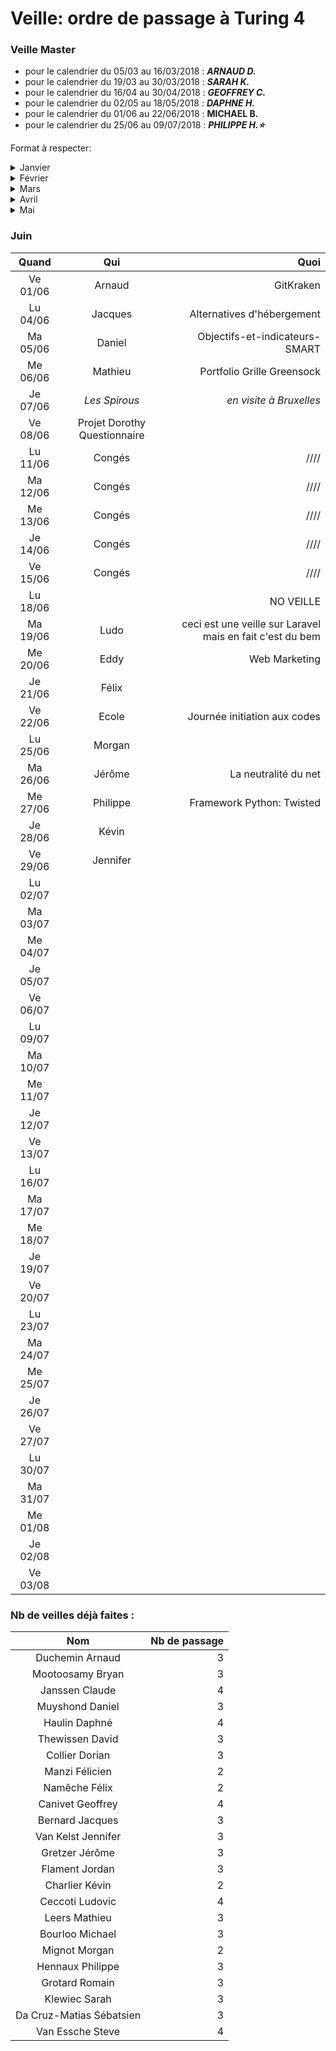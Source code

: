 ﻿# Veille: ordre de passage à Turing 4
 
 ### Veille Master
- pour le calendrier du 05/03 au 16/03/2018 : ***ARNAUD D.***
- pour le calendrier du 19/03 au 30/03/2018 : ***SARAH K.*** 
- pour le calendrier du 16/04 au 30/04/2018 : ***GEOFFREY C.***
- pour le calendrier du 02/05 au 18/05/2018 : ***DAPHNE H.***
- pour le calendrier du 01/06 au 22/06/2018 : **MICHAEL B.**
- pour le calendrier du 25/06 au 09/07/2018 : ***PHILIPPE H.:star:***

Format à respecter:   

<details> 
  <summary>Janvier </summary>

 | Date          | Nom              | Sujet              |
 |:----------------:|:----------------:| ------------------:|
 | Je 25/01 | Claude | [Google AMP](https://github.com/ClaudeJanssenPro/veille250118_amp) |
 | Ve 26/01 | Dorian C| [La méthode Jacotot](https://contattafiles.s3-us-west-1.amazonaws.com/tnt14094/8FxtYHOcQ-GuswT/jacotot.pdf) |
 | Lu 29/01 | Steve Van E.     | [Les grilles CSS](https://github.com/Steve-VE/CSS-Grid) |
 | Ma 30/01 | Sarah            | [Optimisation d'image]() |
 | Me 31/01 | Mathieu L.       | [html 5.1]() |

</details>
<details> 
  <summary>Février </summary>

| Date          | Nom              | Sujet              |
|:----------------:|:----------------:| ------------------:|
| Je 01/02 | Bryan Moot. | [Les failles Meltdown et Spectre](https://contattafiles.s3-us-west-1.amazonaws.com/tnt14094/6OUhj2ygWaeTTMR/Veille%20Technologique.docx) |
| Ve 02/02 | Ludovic .C | [GPU et AI]() |
| Lu 05/02 | Jennifer         | [Material design]()  |
| Ma 06/02 | Geoffrey | [Présenter avec Prezi](https://prezi.com/) |
| Me 07/02 | Jordan           | [Big data]() |
| Je 08/02 | Kevin D.         | [Les réseaux Wifi et mobiles](https://contattafiles.s3-us-west-1.amazonaws.com/tnt14094/uY9k3EfBqzse9EZ/Les%20r%C3%A9seaux%20Wifi%20et%20mobiles.pptx) |
| Ve 09/02 | Michael B.       | [Bootstrap]() |
| Lu 12/02 | _Fantomas_       | _Don't Forget Your Veille_ |
| Ma 13/02 | Romain           | Atomic Design  |
| Me 14/02 | Gretzer J        | Ransonware |
| Je 15/02 | Daniel           | La smart |
| Ve 16/02 | Arnaud           | plugin flashplayer |
| Lu 19/02 | Jacques          | Images Libre |
| Ma 20/02 | Claude           | Coder Pareto |
| Me 21/02 | Daphné           | Où est passé le bouton google Image ? |
| Je 22/02 | David            | WP et autres CMS |
| Ve 23/02 | Sébastien        | Les plugins ATOM |
| Lu 26/02 | Ludovic          |Mozilla Firefox developper edition:grilles CSS  
| Ma 27/02 | Morgan           | Scrum|
| Me 28/02 | Kevin Charlier   | [StumbleUpon](https://github.com/becodeorg/La-Veille/blob/master/Turing4/readme.md) |


</details>

<details> 
  <summary>Mars</summary>

| Date          | Nom              | Sujet              |
|:----------------:|:----------------:| ------------------:|
| Je 01/03 | Félicien         |[La technologie Blockchain](https://prezi.com/p/ultdft9eiy7d/) |
| Ve 02/03 | Absent  | NO VEILLE|
| Lu 05/03 | Geoffrey         | Les indispensables (raccourcis) |
| Ma 06/03 | Félix            | Robots.txt |
| Me 07/03 | Philippe H.      | [Samsung DeX et le code](https://prezi.com/p/0a6qr_-uzsbk/)|
| Je 08/03 | ABSENT           | No veille |
| Ve 09/03 | Arnaud D.        | La pollution et l'informatique |
| Lu 12/03 | Steve            | [SASS](https://github.com/Steve-VE/Sass-veille) |
| Ma 13/03 | Frédéric         | Scroll infini |
| Me 14/03 | Jordan           | Le cryptage de donnés |
| Je 15/03 | THE COACH        | reset.css |
| Ve 16/03 | Dorian           | wait and see |
| Lu 19/03 | Sarah            | [Organiser son télétravail](https://prezi.com/p/7f1uk3wv4nce/)|
| Ma 20/03 | (Visiteurs)      | NO VEILLE   |
| Me 21/03 | Daniel           | bindparam(), column et motion   |
| Je 22/03 | Félix            | Les outils d'analyse du trafic |
| Ve 23/03 | David            | [Le(s) référencement(s) SEO/SEA](http://prezi.com/gcn2zav-qspq/?utm_campaign=share&utm_medium=copy&rc=ex0share) |
| Lu 26/03 |Daphné            | [Autosploit - piratage des objets connectés](https://prezi.com/p/-dtilgqard9j/)|
| Ma 27/03 |Romain            | Portfolio WebDev |
| Me 28/03 | Geoffrey         | Les outils du WebDev (https://prezi.com/view/dA1DNib4VlZNzq7DKDGg/) |
| Je 29/03 |Félicien          | [schnaps.it, générateur de templates HTML5 et CSS3](https://schnaps.it) |
| Ve 30/03 | Michael          | [Wunderlist Tracker Time]() |

</details>

<details> 
  <summary>Avril</summary>


| Quand         | Qui              | Quoi              |
|:----------------:|:----------------:| ------------------:|
| Lu 09/04 | Philippe      | [Ubuntu 18.04](https://prezi.com/p/fqu2hw4u6zos/) |
| Ma 10/04 | Claude     | [Obligations légales d'un site et divers](https://prezi.com/p/w0glnjyn8aam/) |
| Me 11/04 | Jacques      | Les OS |
| Je 12/04 | Jennifer      | Responsive design |
| Ve 13/04 | Jérôme      | Dark web & Deep web |
| Lu 16/04 | Ludo        | Veille improvisée  |
| Ma 17/04 | Daphné      | ODOO |
| Me 18/04 | Bryan       | les techniques d'animations|
| Je 19/04 | Daniel      | Pocket et Evernote, deux assistants très puissants |
| Ve 20/04 | Mathieu     |  |
| Lu 23/04 |     | Don't forget your veille !
| Ma 24/04 |Kévin | Windows 10 1803 - Redstone 4 |
| Me 25/04 |Romain | Art Intéractif |
| Je 26/04 |Morgan | .NET Core |
| Ve 27/04 |Michael | Facebook Données Personnelles |
| Lu 30/04 |Steve | [Astuces CSS & Sass/SCSS](https://github.com/Steve-VE/css-sass-scss-things) |

</details>

<details> 
  <summary>Mai</summary>

| Quand         | Qui              | Quoi              |
|:----------------:|:----------------:| ------------------:|
| Me 02/05 | Jordan | MySQL 8.0 |
| Je 03/05 | | NO VEILLE|
| Ve 04/05 | | NO VEILLE|
| Lu 07/05 | Atelier x BeCode | Design Innovation |
| Ma 08/05 | Philippe | Python |
| Me 09/05 | Claude | Gulp |
| Je 10/05 | Ascension | Ascension |
| Ve 11/05 | Ludo P | le language binaire
| Lu 14/05 | Dorian | machine learning / deep learning |
| Ma 15/05 | Sébastien | Gutenberg
| Me 16/05 | Ludovic | Théorie des couleurs |
| Je 17/05 | Daphné|
| Ve 18/05 | David| COLORS |
| Lu 21/05 | Pentecôte | Pentecôte |
| Ma 22/05 | Jérôme|le Shadow PC |
| Me 23/05 | Sarah| Le cahier de charges|
| Je 24/05 | | NO VEILLE|
| Ve 25/05 | Sébastien| XXX |
| Lu 28/05 | Geoffrey | Le SVG|
| Ma 29/05 | Kodo | Coach young coders |
| Me 30/05 | Steve | [Processing](https://app.ludus.one/00dee514-c6df-4926-ba72-b7d32f3166c6#1) |
| Je 31/05 | Bryan | les api graphiques (directX et Vulkan) |

</details>

### Juin

| Quand         | Qui              | Quoi              |
|:----------------:|:----------------:| ------------------:|
| Ve 01/06 | Arnaud | GitKraken|
| Lu 04/06 | Jacques | Alternatives d'hébergement |
| Ma 05/06 | Daniel | Objectifs-et-indicateurs-SMART |
| Me 06/06 | Mathieu | Portfolio Grille Greensock |
| Je 07/06 | _Les Spirous_ | _en visite à Bruxelles_  |
| Ve 08/06 | Projet Dorothy Questionnaire |
| Lu 11/06 | Congés | //// |
| Ma 12/06 | Congés | //// |
| Me 13/06 | Congés | //// |
| Je 14/06 | Congés | //// |
| Ve 15/06 | Congés | //// |
| Lu 18/06 | | NO VEILLE|
| Ma 19/06 | Ludo | ceci est une veille sur Laravel mais en fait c'est du bem |
| Me 20/06 | Eddy | Web Marketing |
| Je 21/06 | Félix |  |
| Ve 22/06 | Ecole | Journée initiation aux codes |
| Lu 25/06 | Morgan |
| Ma 26/06 | Jérôme| La neutralité du net|
| Me 27/06 | Philippe | Framework Python: Twisted |
| Je 28/06 | Kévin |
| Ve 29/06 | Jennifer |  |
| Lu 02/07 |  |
| Ma 03/07 |  |
| Me 04/07 |  |
| Je 05/07 |  |
| Ve 06/07 |  |
| Lu 09/07 |  |
| Ma 10/07 |  |
| Me 11/07 |  |
| Je 12/07 |  |
| Ve 13/07 |  |
| Lu 16/07 |  |
| Ma 17/07 |  |
| Me 18/07 |  |
| Je 19/07 |  |
| Ve 20/07 |  |
| Lu 23/07 |  |
| Ma 24/07 |  |
| Me 25/07 |  |
| Je 26/07 |  |
| Ve 27/07 |  |
| Lu 30/07 |  |
| Ma 31/07 |  |
| Me 01/08 |  |
| Je 02/08 |  |
| Ve 03/08 |  |


### Nb de veilles déjà faites :

| Nom             | Nb de passage     |
|:---------------:|------------------:|
|Duchemin	Arnaud  | 3|
|Mootoosamy	Bryan | 3|
|Janssen	Claude   | 4|
|Muyshond	Daniel  | 3|
|Haulin	Daphné    | 4|
|Thewissen	David  | 3|
|Collier	Dorian   | 3|
|Manzi	Félicien   | 2|
|Namêche	Félix    | 2|
|Canivet	Geoffrey | 4|
|Bernard	Jacques  | 3|
|Van Kelst	Jennifer | 3|
|Gretzer	Jérôme   | 3|
|Flament	Jordan   | 3|
|Charlier	Kévin   | 2|
|Ceccoti	Ludovic  | 4|
|Leers	Mathieu    | 3|
|Bourloo	Michael  | 3|
|Mignot	Morgan    | 2|
|Hennaux	Philippe | 3|
|Grotard	Romain   | 3|
|Klewiec	Sarah    | 3|
|Da Cruz-Matias	Sébatsien | 3|
|Van Essche	Steve | 4|
